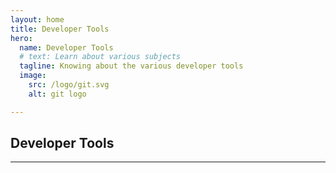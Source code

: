 ```yaml
---
layout: home
title: Developer Tools
hero:
  name: Developer Tools
  # text: Learn about various subjects
  tagline: Knowing about the various developer tools
  image:
    src: /logo/git.svg
    alt: git logo

---
```


<script setup>
import CollapsibleList from '@theme/components/CollapsibleList.vue'
import ResourceCard from '@theme/components/ResourceCard.vue'
import BookCard from '@theme/components/BookCard.vue'

// import { 
//   booksUsed, 
//   booksPending,
//   resourcesUsed,
//   resourcesPending } from '@theme/data/resources/reactResources.ts'

import { toolsSection } from '@theme/data/fileStructures/toolsSections.ts'

</script>

## Developer Tools
 
<CollapsibleList :sections="toolsSection" />

___
 
 